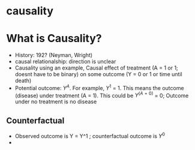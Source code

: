 # causality


# What is Causality? 

  * History: 192? (Neyman, Wright)
  * causal relationalship: direction is unclear
  * Causality using an example, 
     Causal effect of treatment (A = 1 or 1; doesnt have to be binary) on some outcome (Y = 0 or 1 or time until death) 
  * Potential outcome: $Y^A$. For example, $Y^1$ = 1. This means the outcome (disease) under treatment (A = 1). This could be $Y^(A=0)$ = 0; Outcome under no treatment is no disease
 
## Counterfactual 
  * Observed outcome is Y = Y^1 ; counterfactual outcome is $Y^0$ 
  * 
  
